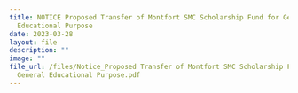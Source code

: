 ```yaml
---
title: NOTICE Proposed Transfer of Montfort SMC Scholarship Fund for General
  Educational Purpose
date: 2023-03-28
layout: file
description: ""
image: ""
file_url: /files/Notice_Proposed Transfer of Montfort SMC Scholarship Fund for
  General Educational Purpose.pdf
---
```


